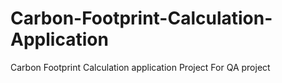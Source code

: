 # Carbon-Footprint-Calculation-Application
Carbon Footprint Calculation application Project For QA project 

